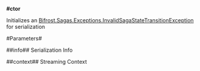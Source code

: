 **#ctor**

Initializes an [Bifrost.Sagas.Exceptions.InvalidSagaStateTransitionException](Bifrost.Sagas.Exceptions.InvalidSagaStateTransitionException) for serialization

#Parameters#


##info##
Serialization Info

##context##
Streaming Context
